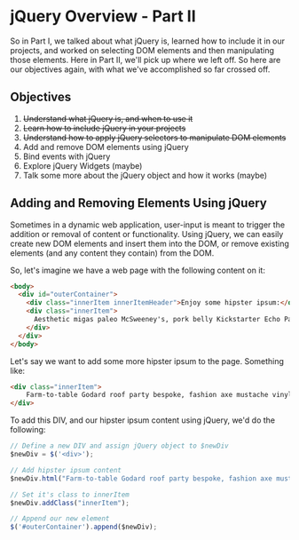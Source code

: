 # jQuery Overview - Part II

So in Part I, we talked about what jQuery is, learned how to include it in our projects, and worked on selecting DOM elements and then manipulating those elements. Here in Part II, we'll pick up where we left off. So here are our objectives again, with what we've accomplished so far crossed off.

## Objectives
  1. ~~Understand what jQuery is, and when to use it~~
  2. ~~Learn how to include jQuery in your projects~~
  3. ~~Understand how to apply jQuery selectors to manipulate DOM elements~~
  4. Add and remove DOM elements using jQuery
  5. Bind events with jQuery
  6. Explore jQuery Widgets (maybe)
  7. Talk some more about the jQuery object and how it works (maybe)

## Adding and Removing Elements Using jQuery

Sometimes in a dynamic web application, user-input is meant to trigger the addition or removal of content or functionality. Using jQuery, we can easily create new DOM elements and insert them into the DOM, or remove existing elements (and any content they contain) from the DOM.

So, let's imagine we have a web page with the following content on it:

```html
<body>
  <div id="outerContainer">
    <div class="innerItem innerItemHeader">Enjoy some hipster ipsum:</div>
    <div class="innerItem">
      Aesthetic migas paleo McSweeney's, pork belly Kickstarter Echo Park sriracha keytar disrupt viral drinking vinegar fanny pack typewriter.
    </div>
  </div>
</body>
```

Let's say we want to add some more hipster ipsum to the page. Something like:

```html
<div class="innerItem">
	Farm-to-table Godard roof party bespoke, fashion axe mustache vinyl.
</div>
```

To add this DIV, and our hipster ipsum content using jQuery, we'd do the following:

```js
// Define a new DIV and assign jQuery object to $newDiv
$newDiv = $('<div>');

// Add hipster ipsum content
$newDiv.html("Farm-to-table Godard roof party bespoke, fashion axe mustache vinyl.");

// Set it's class to innerItem
$newDiv.addClass("innerItem");

// Append our new element
$('#outerContainer').append($newDiv);
```

